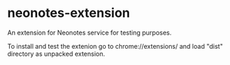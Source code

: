 # neonotes-extension
 An extension for Neonotes service for testing purposes.

To install and test the extenion go to chrome://extensions/ and load "dist" directory as unpacked extension.
